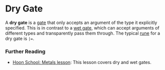 # Dry Gate

A **dry gate** is a [gate](glossary/gate) that only accepts an argument of the type it explicitly specified. This is in contrast to a [wet gate](glossary/wet-gate), which can accept arguments of different types and transparently pass them through. The typical [rune](glossary/rune) for a dry gate is `|=`.

### Further Reading

- [Hoon School: Metals lesson](courses/hoon-school/R-metals): This lesson covers dry and wet gates.
